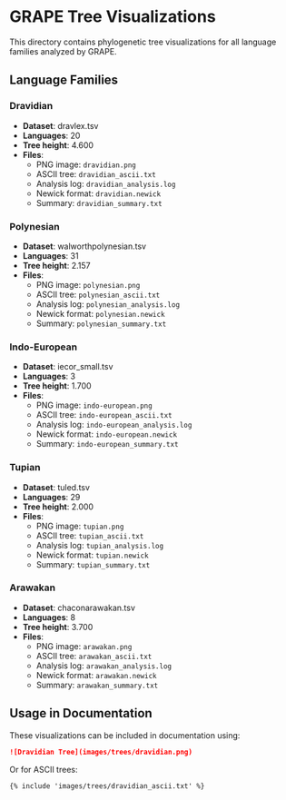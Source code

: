 # GRAPE Tree Visualizations

This directory contains phylogenetic tree visualizations for all language families analyzed by GRAPE.

## Language Families

### Dravidian

- **Dataset**: dravlex.tsv
- **Languages**: 20
- **Tree height**: 4.600
- **Files**:
  - PNG image: `dravidian.png`
  - ASCII tree: `dravidian_ascii.txt`
  - Analysis log: `dravidian_analysis.log`
  - Newick format: `dravidian.newick`
  - Summary: `dravidian_summary.txt`

### Polynesian

- **Dataset**: walworthpolynesian.tsv
- **Languages**: 31
- **Tree height**: 2.157
- **Files**:
  - PNG image: `polynesian.png`
  - ASCII tree: `polynesian_ascii.txt`
  - Analysis log: `polynesian_analysis.log`
  - Newick format: `polynesian.newick`
  - Summary: `polynesian_summary.txt`

### Indo-European

- **Dataset**: iecor_small.tsv
- **Languages**: 3
- **Tree height**: 1.700
- **Files**:
  - PNG image: `indo-european.png`
  - ASCII tree: `indo-european_ascii.txt`
  - Analysis log: `indo-european_analysis.log`
  - Newick format: `indo-european.newick`
  - Summary: `indo-european_summary.txt`

### Tupian

- **Dataset**: tuled.tsv
- **Languages**: 29
- **Tree height**: 2.000
- **Files**:
  - PNG image: `tupian.png`
  - ASCII tree: `tupian_ascii.txt`
  - Analysis log: `tupian_analysis.log`
  - Newick format: `tupian.newick`
  - Summary: `tupian_summary.txt`

### Arawakan

- **Dataset**: chaconarawakan.tsv
- **Languages**: 8
- **Tree height**: 3.700
- **Files**:
  - PNG image: `arawakan.png`
  - ASCII tree: `arawakan_ascii.txt`
  - Analysis log: `arawakan_analysis.log`
  - Newick format: `arawakan.newick`
  - Summary: `arawakan_summary.txt`

## Usage in Documentation

These visualizations can be included in documentation using:

```markdown
![Dravidian Tree](images/trees/dravidian.png)
```

Or for ASCII trees:

```
{% include 'images/trees/dravidian_ascii.txt' %}
```

